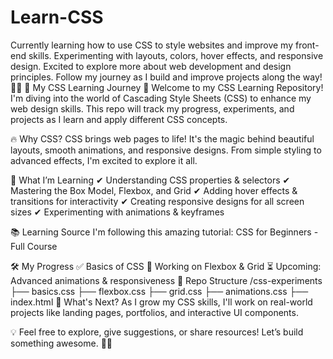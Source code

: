 # Learn-CSS
Currently learning how to use CSS to style websites and improve my front-end skills. Experimenting with layouts, colors, hover effects, and responsive design. Excited to explore more about web development and design principles. Follow my journey as I build and improve projects along the way! 🚀🎨
🎨 My CSS Learning Journey 🚀
Welcome to my CSS Learning Repository! I'm diving into the world of Cascading Style Sheets (CSS) to enhance my web design skills. This repo will track my progress, experiments, and projects as I learn and apply different CSS concepts.

🔥 Why CSS?
CSS brings web pages to life! It's the magic behind beautiful layouts, smooth animations, and responsive designs. From simple styling to advanced effects, I'm excited to explore it all.

🎯 What I’m Learning
✔ Understanding CSS properties & selectors
✔ Mastering the Box Model, Flexbox, and Grid
✔ Adding hover effects & transitions for interactivity
✔ Creating responsive designs for all screen sizes
✔ Experimenting with animations & keyframes

📚 Learning Source
I'm following this amazing tutorial: CSS for Beginners - Full Course

🛠️ My Progress
✅ Basics of CSS
🔄 Working on Flexbox & Grid
⏳ Upcoming: Advanced animations & responsiveness
📂 Repo Structure
/css-experiments
  ├── basics.css
  ├── flexbox.css
  ├── grid.css
  ├── animations.css
  ├── index.html
🚀 What's Next?
As I grow my CSS skills, I'll work on real-world projects like landing pages, portfolios, and interactive UI components.

💡 Feel free to explore, give suggestions, or share resources! Let’s build something awesome. 🎨✨
